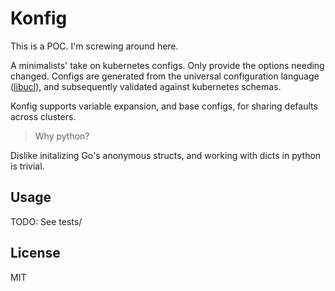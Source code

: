 # Konfig

This is a POC.  I'm screwing around here.

A minimalists' take on kubernetes configs.  Only provide the
options needing changed.  Configs are generated from the universal
configuration language ([libucl][1]), and subsequently validated against
kubernetes schemas.

Konfig supports variable expansion, and base configs, for sharing defaults
across clusters.

> Why python?

Dislike initalizing Go's anonymous structs, and working with dicts
in python is trivial.

[1]: https://github.com/vstakhov/libucl

## Usage

TODO: See tests/

## License

MIT
